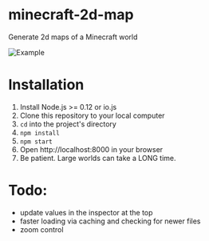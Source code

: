 # minecraft-2d-map
Generate 2d maps of a Minecraft world

![Example](https://raw.githubusercontent.com/mikefrey/minecraft-2d-map/master/world.png)

# Installation

1. Install Node.js >= 0.12 or io.js
1. Clone this repository to your local computer
1. `cd` into the project's directory
1. `npm install`
1. `npm start`
1. Open http://localhost:8000 in your browser
1. Be patient. Large worlds can take a LONG time.


# Todo:

* update values in the inspector at the top
* faster loading via caching and checking for newer files
* zoom control
